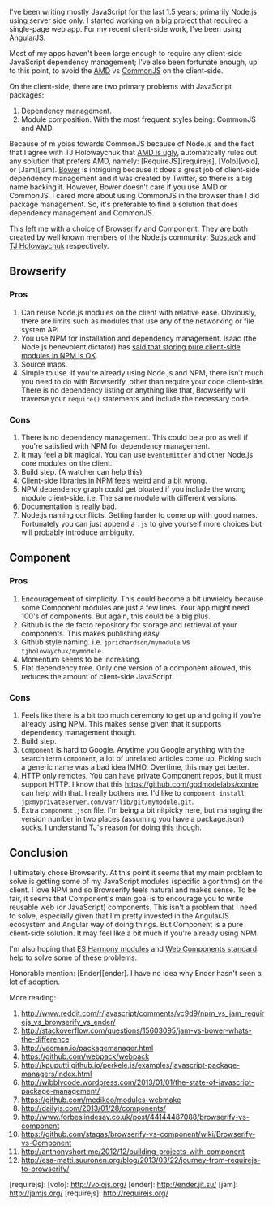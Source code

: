 <!--
title: Client-Side JavaScript Management, Browserify vs Component
publish: 2013-06-17
slug: 2013/06/17/client-side-javascript-management-browserify-vs-component
tags: Node.js, JavaScript, AngularJS
-->

I've been writing mostly JavaScript for the last 1.5 years; primarily Node.js using server side only. I started working on a big project that required a single-page web app. For my recent client-side work, I've been using [AngularJS](http://angularjs.org). 

Most of my apps haven't been large enough to require any client-side JavaScript dependency management; I've also been fortunate enough, up to this point, to avoid the [AMD][amd] vs [CommonJS][commonjs] on the client-side.

On the client-side, there are two primary problems with JavaScript packages: 

1. Dependency management.
2. Module composition. With the most frequent styles being: CommonJS and AMD.

Because of m ybias towards CommonJS because of Node.js and the fact that I agree with TJ Holowaychuk that [AMD is ugly][component_intro], automatically rules out any solution that prefers AMD, namely: [RequireJS][requirejs], [Volo][volo], or [Jam][jam]. [Bower][bower] is intriguing because it does a great job of client-side dependency management and it was created by Twitter, so there is a big name backing it. However, Bower doesn't care if you use AMD or CommonJS. I cared more about using CommonJS in the browser than I did package management. So, it's preferable to find a solution that does dependency management and CommonJS.

This left me with a choice of [Browserify](http://browserify.org/) and [Component](https://github.com/component/component). They are both created by well known members of the Node.js community: [Substack](https://github.com/substack) and [TJ Holowaychuk](https://github.com/visionmedia) respectively.


Browserify
----------

### Pros
1. Can reuse Node.js modules on the client with relative ease. Obviously, there are limits such as modules that use any of the networking or file system API.
2. You use NPM for installation and dependency management. Isaac (the Node.js benevolent dictator) has [said that storing pure client-side modules in NPM is OK](http://esa-matti.suuronen.org/blog/2013/03/22/journey-from-requirejs-to-browserify/#comment-838581508). 
3. Source maps.
4. Simple to use. If you're already using Node.js and NPM, there isn't much you need to do with Browserify, other than require your code client-side. There is no dependency listing or anything like that, Browserify will traverse your `require()` statements and include the necessary code.

### Cons
1. There is no dependency management. This could be a pro as well if you're satisfied with NPM for dependency management.
2. It may feel a bit magical. You can use `EventEmitter` and other Node.js core modules on the client.
3. Build step. (A watcher can help this)
4. Client-side libraries in NPM feels weird and a bit wrong.
5. NPM dependency graph could get bloated if you include the wrong module client-side. i.e. The same module with different versions.
6. Documentation is really bad.
7. Node.js naming conflicts. Getting harder to come up with good names. Fortunately you can just append a `.js` to give yourself more choices but will probably introduce ambiguity.


Component
---------

### Pros
1. Encouragement of simplicity. This could become a bit unwieldy because some Component modules are just a few lines. Your app might need 100's of components. But again, this could be a big plus.
2. Github is the de facto repository for storage and retrieval of your components. This makes publishing easy.
3. Github style naming. i.e. `jprichardson/mymodule` vs `tjholowaychuk/mymodule`.
4. Momentum seems to be increasing.
5. Flat dependency tree. Only one version of a component allowed, this reduces the amount of client-side JavaScript.

### Cons
1. Feels like there is a bit too much ceremony to get up and going if you're already using NPM. This makes sense given that it supports dependency management though.
2. Build step.
3. `Component` is hard to Google. Anytime you Google anything with the search term `Component`, a lot of unrelated articles come up. Picking such a generic name was a bad idea IMHO. Overtime, this may get better.
4. HTTP only remotes. You can have private Component repos, but it must support HTTP. I know that this https://github.com/godmodelabs/contre can help with that. I really bothers me. I'd like to `component install jp@myprivateserver.com/var/lib/git/mymodule.git`.
5. Extra `component.json` file. I'm being a bit nitpicky here, but managing the version number in two places (assuming you have a package.json) sucks. I understand TJ's [reason for doing this though](https://github.com/component/component/wiki/F.A.Q).


Conclusion
----------

I ultimately chose Browserify. At this point it seems that my main problem to solve is getting some of my JavaScript modules (specific algorithms) on the client. I love NPM and so Browserify feels natural and makes sense. To be fair, it seems that Component's main goal is to encourage you to write reusable web (or JavaScript) components. This isn't a problem that I need to solve, especially given that I'm pretty invested in the AngularJS ecosystem and Angular way of doing things. But Component is a pure client-side solution. It may feel like a bit much if you're already using NPM.

I'm also hoping that [ES Harmony modules](http://wiki.ecmascript.org/doku.php?id=harmony:modules) and [Web Components standard](http://www.w3.org/TR/2013/WD-components-intro-20130606/) help to solve some of these problems.

Honorable mention: [Ender][ender]. I have no idea why Ender hasn't seen a lot of adoption.

More reading:

1. http://www.reddit.com/r/javascript/comments/vc9d9/npm_vs_jam_requirejs_vs_browserify_vs_ender/
2. http://stackoverflow.com/questions/15603095/jam-vs-bower-whats-the-difference
3. http://yeoman.io/packagemanager.html
4. https://github.com/webpack/webpack
5. http://kpuputti.github.io/perkele.js/examples/javascript-package-managers/index.html
6. http://wibblycode.wordpress.com/2013/01/01/the-state-of-javascript-package-management/
7. https://github.com/medikoo/modules-webmake
8. http://dailyjs.com/2013/01/28/components/
9. http://www.forbeslindesay.co.uk/post/44144487088/browserify-vs-component
10. https://github.com/stagas/browserify-vs-component/wiki/Browserify-vs-Component
11. http://anthonyshort.me/2012/12/building-projects-with-component
12. http://esa-matti.suuronen.org/blog/2013/03/22/journey-from-requirejs-to-browserify/

[component_intro]: http://tjholowaychuk.com/post/27984551477/components 
[amd]: http://requirejs.org/docs/whyamd.html
[commonjs]: http://dailyjs.com/2010/10/18/modules/
[bower]: http://bowerjs.org
[requirejs]:
[volo]: http://volojs.org/
[ender]: http://ender.jit.su/
[jam]: http://jamjs.org/
[requirejs]: http://requirejs.org/

